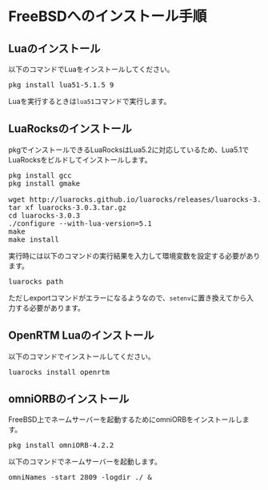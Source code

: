 # FreeBSDへのインストール手順

## Luaのインストール

以下のコマンドでLuaをインストールしてください。

<pre>
pkg install lua51-5.1.5_9
</pre>

Luaを実行するときは`lua51`コマンドで実行します。

## LuaRocksのインストール

pkgでインストールできるLuaRocksはLua5.2に対応しているため、Lua5.1でLuaRocksをビルドしてインストールします。

<pre>
pkg install gcc
pkg install gmake

wget http://luarocks.github.io/luarocks/releases/luarocks-3.0.3.tar.gz
tar xf luarocks-3.0.3.tar.gz
cd luarocks-3.0.3
./configure --with-lua-version=5.1
make
make install
</pre>

実行時には以下のコマンドの実行結果を入力して環境変数を設定する必要があります。

<pre>
luarocks path
</pre>

ただしexportコマンドがエラーになるようなので、`setenv`に置き換えてから入力する必要があります。

## OpenRTM Luaのインストール
以下のコマンドでインストールしてください。

<pre>
luarocks install openrtm
</pre>


## omniORBのインストール
FreeBSD上でネームサーバーを起動するためにomniORBをインストールします。

<pre>
pkg install omniORB-4.2.2
</pre>

以下のコマンドでネームサーバーを起動します。

<pre>
omniNames -start 2809 -logdir ./ &
</pre>
